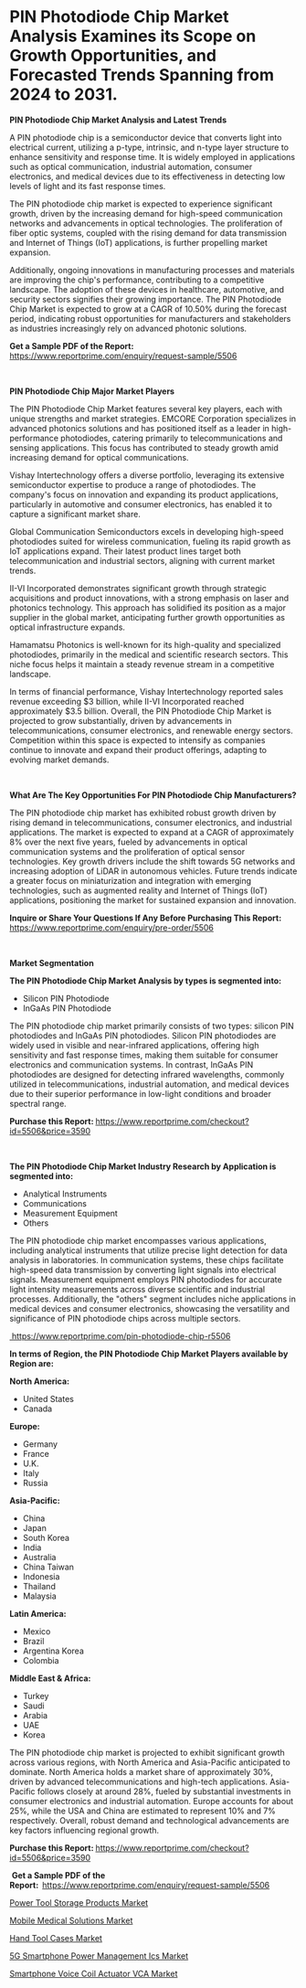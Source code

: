 <p><h1>PIN Photodiode Chip Market Analysis Examines its Scope on Growth Opportunities, and Forecasted Trends Spanning from 2024 to 2031.</h1></p><p><strong>PIN Photodiode Chip Market Analysis and Latest Trends</strong></p>
<p><p>A PIN photodiode chip is a semiconductor device that converts light into electrical current, utilizing a p-type, intrinsic, and n-type layer structure to enhance sensitivity and response time. It is widely employed in applications such as optical communication, industrial automation, consumer electronics, and medical devices due to its effectiveness in detecting low levels of light and its fast response times.</p><p>The PIN photodiode chip market is expected to experience significant growth, driven by the increasing demand for high-speed communication networks and advancements in optical technologies. The proliferation of fiber optic systems, coupled with the rising demand for data transmission and Internet of Things (IoT) applications, is further propelling market expansion. </p><p>Additionally, ongoing innovations in manufacturing processes and materials are improving the chip's performance, contributing to a competitive landscape. The adoption of these devices in healthcare, automotive, and security sectors signifies their growing importance. The PIN Photodiode Chip Market is expected to grow at a CAGR of 10.50% during the forecast period, indicating robust opportunities for manufacturers and stakeholders as industries increasingly rely on advanced photonic solutions.</p></p>
<p><strong>Get a Sample PDF of the Report:&nbsp;</strong> <a href="https://www.reportprime.com/enquiry/request-sample/5506">https://www.reportprime.com/enquiry/request-sample/5506</a></p>
<p>&nbsp;</p>
<p><strong>PIN Photodiode Chip Major Market Players</strong></p>
<p><p>The PIN Photodiode Chip Market features several key players, each with unique strengths and market strategies. EMCORE Corporation specializes in advanced photonics solutions and has positioned itself as a leader in high-performance photodiodes, catering primarily to telecommunications and sensing applications. This focus has contributed to steady growth amid increasing demand for optical communications.</p><p>Vishay Intertechnology offers a diverse portfolio, leveraging its extensive semiconductor expertise to produce a range of photodiodes. The company's focus on innovation and expanding its product applications, particularly in automotive and consumer electronics, has enabled it to capture a significant market share.</p><p>Global Communication Semiconductors excels in developing high-speed photodiodes suited for wireless communication, fueling its rapid growth as IoT applications expand. Their latest product lines target both telecommunication and industrial sectors, aligning with current market trends.</p><p>II-VI Incorporated demonstrates significant growth through strategic acquisitions and product innovations, with a strong emphasis on laser and photonics technology. This approach has solidified its position as a major supplier in the global market, anticipating further growth opportunities as optical infrastructure expands.</p><p>Hamamatsu Photonics is well-known for its high-quality and specialized photodiodes, primarily in the medical and scientific research sectors. This niche focus helps it maintain a steady revenue stream in a competitive landscape.</p><p>In terms of financial performance, Vishay Intertechnology reported sales revenue exceeding $3 billion, while II-VI Incorporated reached approximately $3.5 billion. Overall, the PIN Photodiode Chip Market is projected to grow substantially, driven by advancements in telecommunications, consumer electronics, and renewable energy sectors. Competition within this space is expected to intensify as companies continue to innovate and expand their product offerings, adapting to evolving market demands.</p></p>
<p>&nbsp;</p>
<p><strong>What Are The Key Opportunities For PIN Photodiode Chip Manufacturers?</strong></p>
<p><p>The PIN photodiode chip market has exhibited robust growth driven by rising demand in telecommunications, consumer electronics, and industrial applications. The market is expected to expand at a CAGR of approximately 8% over the next five years, fueled by advancements in optical communication systems and the proliferation of optical sensor technologies. Key growth drivers include the shift towards 5G networks and increasing adoption of LiDAR in autonomous vehicles. Future trends indicate a greater focus on miniaturization and integration with emerging technologies, such as augmented reality and Internet of Things (IoT) applications, positioning the market for sustained expansion and innovation.</p></p>
<p><strong>Inquire or Share Your Questions If Any Before Purchasing This Report:</strong> <a href="https://www.reportprime.com/enquiry/pre-order/5506">https://www.reportprime.com/enquiry/pre-order/5506</a></p>
<p>&nbsp;</p>
<p><strong>Market Segmentation</strong></p>
<p><strong>The PIN Photodiode Chip Market Analysis by types is segmented into:</strong></p>
<p><ul><li>Silicon PIN Photodiode</li><li>InGaAs PIN Photodiode</li></ul></p>
<p><p>The PIN photodiode chip market primarily consists of two types: silicon PIN photodiodes and InGaAs PIN photodiodes. Silicon PIN photodiodes are widely used in visible and near-infrared applications, offering high sensitivity and fast response times, making them suitable for consumer electronics and communication systems. In contrast, InGaAs PIN photodiodes are designed for detecting infrared wavelengths, commonly utilized in telecommunications, industrial automation, and medical devices due to their superior performance in low-light conditions and broader spectral range.</p></p>
<p><strong>Purchase this Report:&nbsp;</strong><a href="https://www.reportprime.com/checkout?id=5506&price=3590">https://www.reportprime.com/checkout?id=5506&price=3590</a></p>
<p>&nbsp;</p>
<p><strong>The PIN Photodiode Chip Market Industry Research by Application is segmented into:</strong></p>
<p><ul><li>Analytical Instruments</li><li>Communications</li><li>Measurement Equipment</li><li>Others</li></ul></p>
<p><p>The PIN photodiode chip market encompasses various applications, including analytical instruments that utilize precise light detection for data analysis in laboratories. In communication systems, these chips facilitate high-speed data transmission by converting light signals into electrical signals. Measurement equipment employs PIN photodiodes for accurate light intensity measurements across diverse scientific and industrial processes. Additionally, the "others" segment includes niche applications in medical devices and consumer electronics, showcasing the versatility and significance of PIN photodiode chips across multiple sectors.</p></p>
<p><a href="https://www.reportprime.com/pin-photodiode-chip-r5506">&nbsp;https://www.reportprime.com/pin-photodiode-chip-r5506</a></p>
<p><strong>In terms of Region, the PIN Photodiode Chip Market Players available by Region are:</strong></p>
<p>
    <p> <strong> North America: </strong>
        <ul>
            <li>United States</li>
            <li>Canada</li>
        </ul>
        </p> 
    <p> <strong> Europe: </strong>
        <ul>
            <li>Germany</li>
            <li>France</li>
            <li>U.K.</li>
            <li>Italy</li>
            <li>Russia</li>
        </ul>
        </p> 
    <p> <strong> Asia-Pacific: </strong>
        <ul>
            <li>China</li>
            <li>Japan</li>
            <li>South Korea</li>
            <li>India</li>
            <li>Australia</li>
            <li>China Taiwan</li>
            <li>Indonesia</li>
            <li>Thailand</li>
            <li>Malaysia</li>
        </ul>
        </p> 
    <p> <strong> Latin America: </strong>
        <ul>
            <li>Mexico</li>
            <li>Brazil</li>
            <li>Argentina Korea</li>
            <li>Colombia</li>
        </ul>
        </p> 
    <p> <strong> Middle East & Africa: </strong>
        <ul>
            <li>Turkey</li>
            <li>Saudi</li>
            <li>Arabia</li>
            <li>UAE</li>
            <li>Korea</li>
        </ul>
    </p>
    </p>
<p><p>The PIN photodiode chip market is projected to exhibit significant growth across various regions, with North America and Asia-Pacific anticipated to dominate. North America holds a market share of approximately 30%, driven by advanced telecommunications and high-tech applications. Asia-Pacific follows closely at around 28%, fueled by substantial investments in consumer electronics and industrial automation. Europe accounts for about 25%, while the USA and China are estimated to represent 10% and 7% respectively. Overall, robust demand and technological advancements are key factors influencing regional growth.</p></p>
<p><strong>Purchase this Report: </strong><a href="https://www.reportprime.com/checkout?id=5506&price=3590">https://www.reportprime.com/checkout?id=5506&price=3590</a></p>
<p>&nbsp;<strong>Get a Sample PDF of the Report:&nbsp;&nbsp;</strong><a href="https://www.reportprime.com/enquiry/request-sample/5506">https://www.reportprime.com/enquiry/request-sample/5506</a></p>
<p><strong></strong></p>
<p><p><a href="https://issuu.com/reportprime-2/docs/power-tool-storage-products-market-_ea4f2c98d28980">Power Tool Storage Products Market</a></p><p><a href="https://www.linkedin.com/pulse/global-mobile-medical-solutions-market-sector2024-2031-metrics-ps2jf?trackingId=eDXM38jzT5mwS3SPxMH9GQ%3D%3D">Mobile Medical Solutions Market</a></p><p><a href="https://issuu.com/reportprime-2/docs/hand-tool-cases-market-size-2030.pp_b5fd9feb035151">Hand Tool Cases Market</a></p><p><a href="https://github.com/FassouRP/Market-Research-Report-List-6/blob/main/5g-smartphone-power-management-ics-market.md">5G Smartphone Power Management Ics Market</a></p><p><a href="https://github.com/rahu1506/Market-Research-Report-List-6/blob/main/smartphone-voice-coil-actuator-vca-market.md">Smartphone Voice Coil Actuator VCA Market</a></p></p>